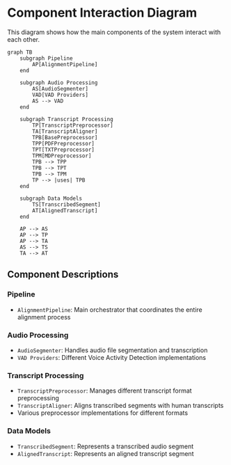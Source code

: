 # Component Interaction Diagram

This diagram shows how the main components of the system interact with each other.

```mermaid
graph TB
    subgraph Pipeline
        AP[AlignmentPipeline]
    end
    
    subgraph Audio Processing
        AS[AudioSegmenter]
        VAD[VAD Providers]
        AS --> VAD
    end
    
    subgraph Transcript Processing
        TP[TranscriptPreprocessor]
        TA[TranscriptAligner]
        TPB[BasePreprocessor]
        TPP[PDFPreprocessor]
        TPT[TXTPreprocessor]
        TPM[MDPreprocessor]
        TPB --> TPP
        TPB --> TPT
        TPB --> TPM
        TP --> |uses| TPB
    end
    
    subgraph Data Models
        TS[TranscribedSegment]
        AT[AlignedTranscript]
    end
    
    AP --> AS
    AP --> TP
    AP --> TA
    AS --> TS
    TA --> AT
```

## Component Descriptions

### Pipeline
- `AlignmentPipeline`: Main orchestrator that coordinates the entire alignment process

### Audio Processing
- `AudioSegmenter`: Handles audio file segmentation and transcription
- `VAD Providers`: Different Voice Activity Detection implementations

### Transcript Processing
- `TranscriptPreprocessor`: Manages different transcript format preprocessing
- `TranscriptAligner`: Aligns transcribed segments with human transcripts
- Various preprocessor implementations for different formats

### Data Models
- `TranscribedSegment`: Represents a transcribed audio segment
- `AlignedTranscript`: Represents an aligned transcript segment 